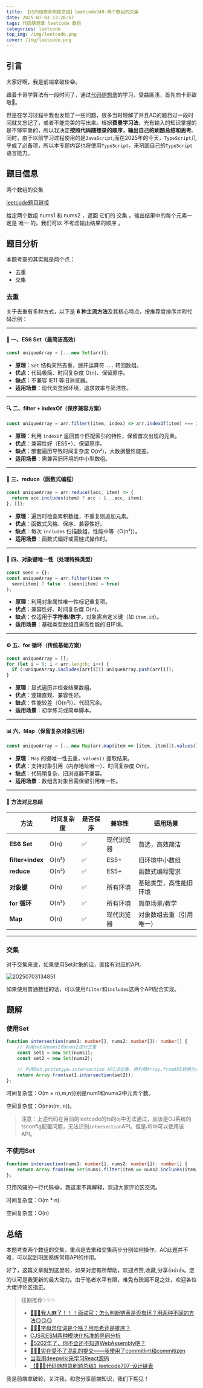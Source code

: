 ```yaml
---
title: 【代码随想录刷题总结】leetcode349-两个数组的交集
date: 2025-07-03 13:26:57
tags: 代码随想录 leetcode 数组
categories: leetcode
top_img: /img/leetcode.png
cover: /img/leetcode.png
---
```


## 引言

大家好啊，我是前端拿破轮😁。

跟着卡哥学算法有一段时间了，通过[代码随想录](https://programmercarl.com/)的学习，受益匪浅，首先向卡哥致敬🫡。

但是在学习过程中我也发现了一些问题，很多当时理解了并且AC的题目过一段时间就又忘记了，或者不能完美的写出来。根据**费曼学习法**，光有输入的知识掌握的是不够牢靠的，所以我决定**按照代码随想录的顺序，输出自己的刷题总结和思考**。同时，由于以前学习过程使用的是`JavaScript`,而在2025年的今天，`TypeScript`几乎成了必备项，所以本专题内容也将使用`TypeScript`，来巩固自己的`TypeScript`语言能力。

## 题目信息

两个数组的交集

[leetcode题目链接](https://leetcode.cn/problems/intersection-of-two-arrays/description/)

给定两个数组 nums1 和 nums2 ，返回 它们的 交集 。输出结果中的每个元素一定是 唯一 的。我们可以 不考虑输出结果的顺序 。

## 题目分析

本题考查的其实就是两个点：

- 去重
- 交集

### 去重

关于去重有多种方式，以下是 **6 种主流方法**及其核心特点，按推荐度排序并附代码示例：

---

#### 🚀 一、ES6 Set（最简洁高效）
```javascript
const uniqueArray = [...new Set(arr)];
```
- **原理**：`Set` 结构天然去重，展开运算符 `...` 转回数组。
- **优点**：代码极简、时间复杂度 O(n)、保留原序。
- **缺点**：不兼容 IE11 等旧浏览器。
- **适用场景**：现代浏览器环境，追求效率与简洁性。

---

#### 🔍 二、filter + indexOf（保序兼容方案）
```javascript
const uniqueArray = arr.filter((item, index) => arr.indexOf(item) === index);
```
- **原理**：利用 `indexOf` 返回首个匹配索引的特性，保留首次出现的元素。
- **优点**：兼容性好（ES5+）、保留原序。
- **缺点**：嵌套遍历导致时间复杂度 O(n²)，大数据量性能差。
- **适用场景**：需兼容旧环境的中小型数组。

---

#### 🔄 三、reduce（函数式编程）
```javascript
const uniqueArray = arr.reduce((acc, item) => {
  return acc.includes(item) ? acc : [...acc, item];
}, []);
```
- **原理**：遍历时检查累积数组，不重复则追加元素。
- **优点**：函数式风格、保序、兼容性好。
- **缺点**：每次 `includes` 扫描数组，性能中等（O(n²)）。
- **适用场景**：函数式偏好或需链式操作时。

---

#### 🧩 四、对象键唯一性（处理特殊类型）
```javascript
const seen = {};
const uniqueArray = arr.filter(item => 
  seen[item] ? false : (seen[item] = true)
);
```
- **原理**：利用对象属性唯一性标记重复项。
- **优点**：兼容性好、时间复杂度 O(n)。
- **缺点**：仅适用于**字符串/数字**，对象需自定义键（如 `item.id`）。
- **适用场景**：基础类型数组且需高性能的旧环境。

---

#### ⚙️ 五、for 循环（传统基础方案）
```javascript
const uniqueArray = [];
for (let i = 0; i < arr.length; i++) {
  if (!uniqueArray.includes(arr[i])) uniqueArray.push(arr[i]);
}
```
- **原理**：显式遍历并检查结果数组。
- **优点**：逻辑直观、兼容性好。
- **缺点**：性能较差（O(n²)）、代码冗余。
- **适用场景**：初学练习或简单脚本。

---

#### 📊 六、Map（保留复杂对象引用）
```javascript
const uniqueArray = [...new Map(arr.map(item => [item, item])).values()];
```
- **原理**：`Map` 的键唯一性去重，`values()` 提取结果。
- **优点**：支持对象引用（内存地址唯一）、时间复杂度 O(n)。
- **缺点**：代码稍复杂、旧浏览器不兼容。
- **适用场景**：数组含对象且需保留引用唯一性。

---

#### 📌 方法对比总结
| **方法**         | 时间复杂度 | 是否保序 | 兼容性       | 适用场景                     |
|------------------|------------|----------|--------------|------------------------------|
| **ES6 Set**      | O(n)       | ✅        | 现代浏览器   | 首选，高效简洁               |
| **filter+index** | O(n²)      | ✅        | ES5+         | 旧环境中小数组               |
| **reduce**       | O(n²)      | ✅        | ES5+         | 函数式编程需求               |
| **对象键**       | O(n)       | ✅        | 所有环境     | 基础类型，高性能旧环境       |
| **for 循环**     | O(n²)      | ✅        | 所有环境     | 简单场景/教学                |
| **Map**          | O(n)       | ✅        | 现代浏览器   | 对象数组去重（引用唯一）     |

---

### 交集

对于交集来说，如果使用Set对象的话，直接有对应的API。

![20250703134851](https://raw.githubusercontent.com/majialu-love-zouyutong/pictures/main/20250703134851.png)

如果使用普通数组的话，可以使用`filter`和`includes`这两个API配合实现。

## 题解

### 使用Set

```ts
function intersection(nums1: number[], nums2: number[]): number[] {
    // 利用set对nums1和nums2进行去重
    const set1 = new Set(nums1);
    const set2 = new Set(nums2);

    // 利用Set.prototype.intersection API求交集，再利用Array.fromAPI转换为数组返回
    return Array.from(set1.intersection(set2));
};
```

时间复杂度：O(m + n),m,n分别是num1和nums2中元素个数。

空间复杂度：O(min(m, n))。

> 注意：上述代码在目前的leetcode的ts的oj中无法通过，应该是OJ系统的tsconfig配置问题，无法识别`intersection`API。但是JS中可以使用该API。

### 不使用Set

```ts
function intersection(nums1: number[], nums2: number[]): number[] {
    return Array.from(new Set(nums1.filter(item => nums2.includes(item))));
};
```

只用风骚的一行代码😂。我这里不再解释，欢迎大家评论区交流。

时间复杂度：O(m * n).

空间复杂度：O(n)

## 总结

本题考查两个数组的交集，重点是去重和交集两步分别如何操作。AC此题并不难，可以起到巩固熟练常用API的作用。

好了，这篇文章就到这里啦，如果对您有所帮助，欢迎点赞,收藏,分享👍👍👍。您的认可是我更新的最大动力。由于笔者水平有限，难免有疏漏不足之处，欢迎各位大佬评论区指正。

> 往期推荐✨✨✨
> - [🤯🤯🤯我人麻了！！！面试官：怎么判断链表是否有环？用两种不同的方法😏😏😏](https://juejin.cn/post/7522367598814773257)
> - [🤡🤡🤡字母异位词是个啥？用哈希还是排序？](https://juejin.cn/post/7522388188947398696)
> - [CJS和ESM两种模块化标准的异同分析](https://juejin.cn/post/7473814041867780130)
> - [🤔5202年了，你不会还不知道WebAssembly吧？](https://juejin.cn/post/7498988293209784374)
> - [🚀🚀🚀实在受不了混乱的提交——我使用了commitlint和commitizen](https://juejin.cn/post/7508919522905522226)
> - [当我用deepwiki来学习React源码](https://juejin.cn/post/7514876424806334504)
> - [【🚀🚀🚀代码随想录刷题总结】leetcode707-设计链表](https://juejin.cn/post/7519769941501165631)


我是前端拿破轮，关注我，和您分享前端知识，我们下期见！